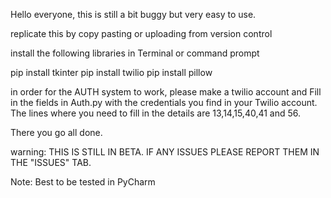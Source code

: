 Hello everyone, this is still a bit buggy but very easy to use.

replicate this by copy pasting or uploading from version control

install the following libraries in Terminal or command prompt

pip install tkinter
pip install twilio
pip install pillow

in order for the AUTH system to work, please make a twilio account and Fill in the fields in Auth.py with the credentials you find in your Twilio account.
The lines where you need to fill in the details are 13,14,15,40,41 and 56.

There you go all done.

warning: THIS IS STILL IN BETA. IF ANY ISSUES PLEASE REPORT THEM IN THE "ISSUES" TAB.

Note: Best to be tested in PyCharm
